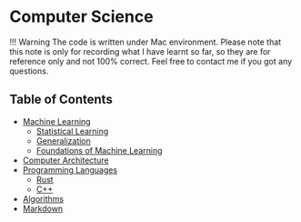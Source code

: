 # Computer Science

!!! Warning
    The code is written under Mac environment. Please note that this note is only for recording what I have learnt so far, so they are for reference only and not 100% correct. Feel free to contact me if you got any questions. 

## Table of Contents
- [Machine Learning](ml)
    - [Statistical Learning](ml/statml)
    - [Generalization](ml/generalization)
    - [Foundations of Machine Learning](ml/fml.md)
- [Computer Architecture](archi)
- [Programming Languages](pl)
    - [Rust](pl/rust)
    - [C++](pl/c++)
- [Algorithms](algo)
- [Markdown](markdown)
